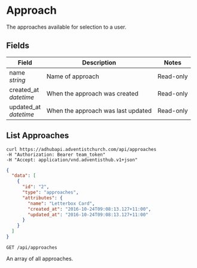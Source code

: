 # Approach

The approaches available for selection to a user.

## Fields

Field | Description | Notes
----- | ----------- | -----
name<br> *string* | Name of approach | Read-only
created_at<br> *datetime* | When the approach was created | Read-only
updated_at<br> *datetime* | When the approach was last updated | Read-only

## List Approaches
```shell
curl https://adhubapi.adventistchurch.com/api/approaches
-H "Authorization: Bearer team_token"
-H "Accept: application/vnd.adventisthub.v1+json"
```
```json
{
  "data": [
    {
      "id": "2",
      "type": "approaches",
      "attributes": {
        "name": "Letterbox Card",
        "created_at": "2016-10-24T09:08:13.127+11:00",
        "updated_at": "2016-10-24T09:08:13.127+11:00"
      }
    }
  ]
}
```

`GET /api/approaches`

An array of all approaches.